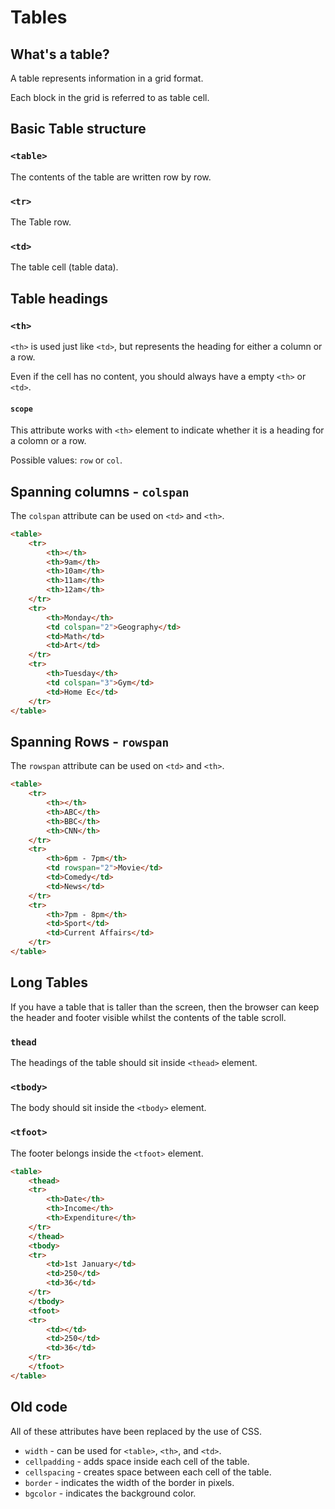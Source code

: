 # Tables

## What's a table?

A table represents information in a grid format.

Each block in the grid is referred to as table cell.

## Basic Table structure

### `<table>`

The contents of the table are written row by row.

### `<tr>`

The Table row.

### `<td>`

The table cell (table data).

## Table headings

### `<th>`

`<th>` is used just like `<td>`, but represents the heading for either a column or a row.

Even if the cell has no content, you should always have a empty `<th>` or `<td>`.

#### `scope`

This attribute works with `<th>` element to indicate whether it is a heading for a colomn or a row.

Possible values: `row` or `col`.

## Spanning columns - `colspan`

The `colspan` attribute can be used on `<td>` and `<th>`.

```html
<table>
    <tr>
        <th></th>
        <th>9am</th>
        <th>10am</th>
        <th>11am</th>
        <th>12am</th>
    </tr>
    <tr>
        <th>Monday</th>
        <td colspan="2">Geography</td>
        <td>Math</td>
        <td>Art</td>
    </tr>
    <tr>
        <th>Tuesday</th>
        <td colspan="3">Gym</td>
        <td>Home Ec</td>
    </tr>
</table>
```

## Spanning Rows - `rowspan`

The `rowspan` attribute can be used on `<td>` and `<th>`.

```html
<table>
    <tr>
        <th></th>
        <th>ABC</th>
        <th>BBC</th>
        <th>CNN</th>
    </tr>
    <tr>
        <th>6pm - 7pm</th>
        <td rowspan="2">Movie</td>
        <td>Comedy</td>
        <td>News</td>
    </tr>
    <tr>
        <th>7pm - 8pm</th>
        <td>Sport</td>
        <td>Current Affairs</td>
    </tr>
</table>
```

## Long Tables

If you have a table that is taller than the screen, then the browser can keep the header and footer visible
whilst the contents of the table scroll.

### `thead`

The headings of the table should sit inside `<thead>` element.

### `<tbody>`

The body should sit inside the `<tbody>` element.

### `<tfoot>`

The footer belongs inside the `<tfoot>` element.

```html
<table>
    <thead>
    <tr>
        <th>Date</th>
        <th>Income</th>
        <th>Expenditure</th>
    </tr>
    </thead>
    <tbody>
    <tr>
        <td>1st January</td>
        <td>250</td>
        <td>36</td>
    </tr>
    </tbody>
    <tfoot>
    <tr>
        <td></td>
        <td>250</td>
        <td>36</td>
    </tr>
    </tfoot>
</table>
```

## Old code

All of these attributes have been replaced by the use of CSS.

* `width` - can be used for `<table>`, `<th>`, and `<td>`.
* `cellpadding` - adds space inside each cell of the table.
* `cellspacing` - creates space between each cell of the table.
* `border` - indicates the width of the border in pixels.
* `bgcolor` - indicates the background color.
